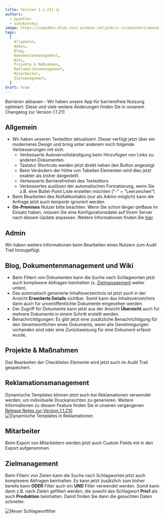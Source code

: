 ```yaml
---
title: Version 1.1.211 🌞
authors:
  - ppaehler
  - azhukovskyi
image: https://caqadmin.blob.core.windows.net/public-screenshots/manual-screenshots/summer-release-notes.jpeg
tags:
  [
    Allgemein,
    Admin,
    Blog,
    Dokumentenmanagement,
    Wiki,
    Projekte & Maßnahmen,
    Reklamationsmanagement,
    Mitarbeiter,
    Zielmanagement,
  ]
draft: true
---
```


Barrieren abbauen - Wir haben unsere App für barrierefreie Nutzung optimiert. Diese und viele weitere Änderungen finden Sie in unserem Changelog zur Version _1.1.211_.

<!--truncate-->

## Allgemein

- Wir haben unseren Texteditor aktualisiert. Dieser verfügt jetzt über ein moderneres Design und bring unter anderem noch folgende Verbesserungen mit sich:
  - Verbesserte Autovervollständigung beim Hinzufügen von Links zu anderen Dokumenten.
  - Tastatur Shortcuts werden jetzt direkt neben den Button angezeigt
  - Beim Verändern der Höhe von Tabellen Elementen wird dies jetzt exakter als bisher dargestellt.
  - Verbesserte Barrierefreiheit des Texteditors
  - Verbessertes auslösen der automatischen Formatierung, wenn Sie z.B. eine Bullet-Point Liste erstellen möchten ("-" + "Leerzeichen")
- Beim Bearbeiten des Notfallkontakts (nur als Admin möglich) kann die Anfrage jetzt auch temporär ignoriert werden.
- **On-Premises** Nutzer bitte beachten. Wenn Sie schon länger qmBase im Einsatz haben, müssen Sie eine Konfigurationsdatei auf Ihrem Server nach diesem Update anpassen. Weitere Informationen finden Sie [hier](/docs/technical/on-prem#breaking-changes).

## Admin

Wir haben weitere Informationen beim Bearbeiten eines Nutzers zum Audit Trail hinzugefügt.

## Blog, Dokumentenmanagement und Wiki

- Beim Filtern von Dokumenten kann die Suche nach Schlagworten jetzt auch komplexere Abfragen beinhalten (s. [Zielmanagement](#zielmanagement) weiter unten).
- Das automatisch generierte Inhaltsverzeichnis ist jetzt auch in der Ansicht **Erweiterte Details** sichtbar. Somit kann das Inhaltsverzeichnis dann auch für unveröffentlichte Dokumente eingesehen werden.
- Der Zugriff für Dokumente kann jetzt aus der Ansicht **Übersicht** auch für mehrere Dokumente in einem Schritt erstellt werden.
- Benachrichtigungen: Es gibt jetzt eine zusätzliche Benachrichtigung für den Verantwortlichen eines Dokuments, wenn alle Genehmigungen vorhanden sind oder eine Zurückweisung für eine Dokument erfasst wurde,

## Projekte & Maßnahmen

Das Bearbeiten der Checklisten Elemente wird jetzt auch im Audit Trail gespeichert.

## Reklamationsmanagement

Dynamische Templates können jetzt auch bei Reklamationen verwendet werden, um individuelle Druckansichten zu generieren. Weitere Informationen zu diesem Feature finden Sie in unseren vergangenen [Release Notes zur Version 1.1.210](/blog/2025/05/19/version-1_1_210)
![Dynamische Templates in Reklamationen](https://caqadmin.blob.core.windows.net/public-screenshots/manual-screenshots/Screenshot%202025-07-14_dynamic_template_claim.png)

## Mitarbeiter

Beim Export von Mitarbeitern werden jetzt auch Custom Fields mit in den Export aufgenommen.

## Zielmanagement

Beim Filtern von Zielen kann die Suche nach Schlagworten jetzt auch komplexere Abfragen beinhalten. Es kann jetzt zusätzlich zum bisher bereits kann **ODER** Filter auch ein **UND** Filter verwendet werden. Somit kann dann z.B. nach Zielen gefiltert werden, die sowohl das Schlagwort **Prio1** als auch **Produktion** beinhalten. Damit finden Sie dann die gesuchten Daten schneller.

![Neuer Schlagwortfilter](https://caqadmin.blob.core.windows.net/public-screenshots/manual-screenshots/Screenshot%202025-07-14_tag-filter-v2.png)
